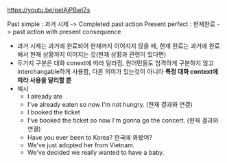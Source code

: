 https://youtu.be/peIAjPBwlZs

Past simple : 과거 시제 -> Completed past action
Present perfect : 현재완료 -> past action with present consequence

- 과거 시제는 과거에 완료되어 현재까지 이어지지 않을 때, 현재 완료는 과거에 완료해서 현재 상황까지 이어지는 것(현재 상황과 관련이 있다면)
- 두가지 구분은 대화 conext에 따라 달라짐, 원어민들도 엄격하게 구분하지 않고 interchangable하게 사용함, 다른 의미가 있는것이 아니라 **특정 대화 context에 따라 사용을 달리할 뿐**
- 예시
	- I already ate
	- I've already eaten so now I'm not hungry. (현재 결과와 연결)
	- I booked the ticket
	- I've booked the ticket so now I'm gonna go the concert. (현재 결과와 연결)
	- Have you ever been to Korea? 한국에 와봤어?
	- We've just adopted her from Vietnam.
	- We've decided we really wanted to have a baby.
